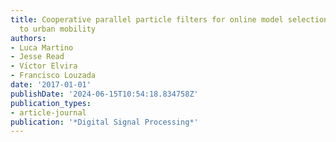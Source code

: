 ```yaml
---
title: Cooperative parallel particle filters for online model selection and applications
  to urban mobility
authors:
- Luca Martino
- Jesse Read
- Vı́ctor Elvira
- Francisco Louzada
date: '2017-01-01'
publishDate: '2024-06-15T10:54:18.834758Z'
publication_types:
- article-journal
publication: '*Digital Signal Processing*'
---
```

